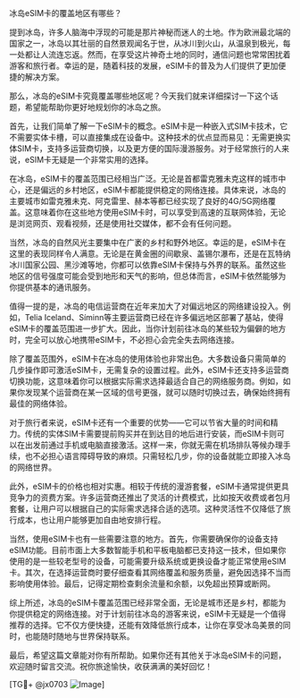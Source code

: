 冰岛eSIM卡的覆盖地区有哪些？

提到冰岛，许多人脑海中浮现的可能是那片神秘而迷人的土地。作为欧洲最北端的国家之一，冰岛以其壮丽的自然景观闻名于世，从冰川到火山，从温泉到极光，每一处都让人流连忘返。然而，在享受这片神奇土地的同时，通信问题也常常困扰着游客和旅行者。幸运的是，随着科技的发展，eSIM卡的普及为人们提供了更加便捷的解决方案。

那么，冰岛的eSIM卡究竟覆盖哪些地区呢？今天我们就来详细探讨一下这个话题，希望能帮助你更好地规划你的冰岛之旅。

首先，让我们简单了解一下eSIM卡的概念。eSIM卡是一种嵌入式SIM卡技术，它不需要实体卡槽，可以直接集成在设备中。这种技术的优点显而易见：无需更换实体SIM卡，支持多运营商切换，以及更方便的国际漫游服务。对于经常旅行的人来说，eSIM卡无疑是一个非常实用的选择。

在冰岛，eSIM卡的覆盖范围已经相当广泛。无论是首都雷克雅未克这样的城市中心，还是偏远的乡村地区，eSIM卡都能提供稳定的网络连接。具体来说，冰岛的主要城市如雷克雅未克、阿克雷里、赫本等都已经实现了良好的4G/5G网络覆盖。这意味着你在这些地方使用eSIM卡时，可以享受到高速的互联网体验，无论是浏览网页、观看视频，还是使用社交媒体，都不会有任何问题。

当然，冰岛的自然风光主要集中在广袤的乡村和野外地区。幸运的是，eSIM卡在这里的表现同样令人满意。无论是在黄金圈的间歇泉、盖锡尔瀑布，还是在瓦特纳冰川国家公园、黑沙滩等地，你都可以依靠eSIM卡保持与外界的联系。虽然这些地区的信号强度可能会受到地形和天气的影响，但总体而言，eSIM卡依然能够为你提供基本的通讯服务。

值得一提的是，冰岛的电信运营商在近年来加大了对偏远地区的网络建设投入。例如，Telia Iceland、Síminn等主要运营商已经在许多偏远地区部署了基站，使得eSIM卡的覆盖范围进一步扩大。因此，当你计划前往冰岛的某些较为偏僻的地方时，完全可以放心地携带eSIM卡，不必担心会完全失去网络连接。

除了覆盖范围外，eSIM卡在冰岛的使用体验也非常出色。大多数设备只需简单的几步操作即可激活eSIM卡，无需复杂的设置过程。此外，eSIM卡还支持多运营商切换功能，这意味着你可以根据实际需求选择最适合自己的网络服务商。例如，如果你发现某个运营商在某一区域的信号更强，就可以随时切换过去，确保始终拥有最佳的网络体验。

对于旅行者来说，eSIM卡还有一个重要的优势——它可以节省大量的时间和精力。传统的实体SIM卡需要提前购买并在到达目的地后进行安装，而eSIM卡则可以在出发前通过手机或电脑直接激活。这样一来，你就无需在机场排队等候办理手续，也不必担心语言障碍导致的麻烦。只需轻松几步，你的设备就能立即接入冰岛的网络世界。

此外，eSIM卡的价格也相对实惠。相较于传统的漫游套餐，eSIM卡通常提供更具竞争力的资费方案。许多运营商还推出了灵活的计费模式，比如按天收费或者包月套餐，让用户可以根据自己的实际需求选择合适的选项。这种灵活性不仅降低了旅行成本，也让用户能够更加自由地安排行程。

当然，使用eSIM卡也有一些需要注意的地方。首先，你需要确保你的设备支持eSIM功能。目前市面上大多数智能手机和平板电脑都已支持这一技术，但如果你使用的是一些较老型号的设备，可能需要升级系统或更换设备才能正常使用eSIM卡。其次，在选择运营商时要仔细查看其网络覆盖和服务质量，避免因选择不当而影响使用体验。最后，记得定期检查剩余流量和余额，以免超出预算或断网。

综上所述，冰岛的eSIM卡覆盖范围已经非常全面，无论是城市还是乡村，都能为你提供稳定的网络连接。对于计划前往冰岛的游客来说，eSIM卡无疑是一个值得推荐的选择。它不仅方便快捷，还能有效降低旅行成本，让你在享受冰岛美景的同时，也能随时随地与世界保持联系。

最后，希望这篇文章能对你有所帮助。如果你还有其他关于冰岛eSIM卡的问题，欢迎随时留言交流。祝你旅途愉快，收获满满的美好回忆！

[TG💪+ @jx0703 ![Image](https://github.com/user-attachments/assets/dbca1d08-cadb-493c-b0ec-ad6f7a83f270)]